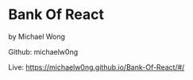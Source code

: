 # Bank Of React
by Michael Wong

Github: michaelw0ng

Live: https://michaelw0ng.github.io/Bank-Of-React/#/
